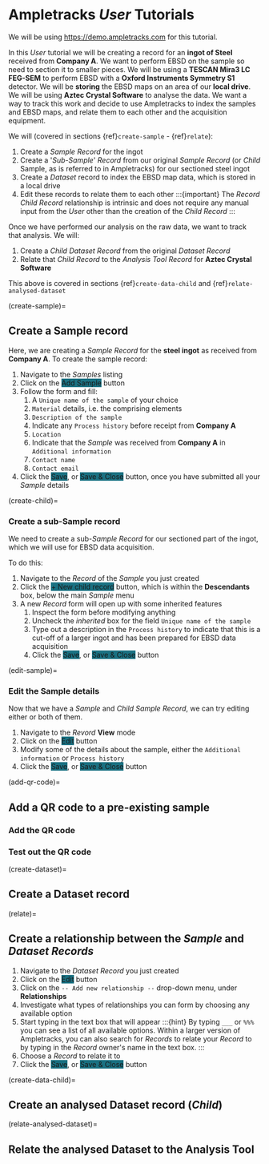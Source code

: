 # Ampletracks *User* Tutorials

We will be using <https://demo.ampletracks.com> for this tutorial.

In this *User* tutorial we will be creating a record for an **ingot of Steel** received from **Company A**. We want to perform EBSD on the sample so need to section it to smaller pieces. We will be using a **TESCAN Mira3 LC FEG-SEM** to perform EBSD with a **Oxford Instruments Symmetry S1** detector. We will be **storing** the EBSD maps on an area of our **local drive**. We will be using **Aztec Crystal Software** to analyse the data. We want a way to track this work and decide to use Ampletracks to index the samples and EBSD maps, and relate them to each other and the acquisition equipment.

We will (covered in sections {ref}`create-sample` - {ref}`relate`):

1. Create a *Sample* *Record* for the ingot
2. Create a '*Sub-Sample*' *Record* from our original *Sample* *Record* (or *Child* Sample, as is referred to in Ampletracks) for our sectioned steel ingot
3. Create a *Dataset* record to index the EBSD map data, which is stored in a local drive
4. Edit these records to relate them to each other
   :::{important}
   The *Record* <i class="fa-sharp fa-solid fa-arrow-right"></i> *Child Record* relationship is intrinsic and does not require any manual input from the *User* other than the creation of the *Child Record*
   :::

Once we have performed our analysis on the raw data, we want to track that analysis. We will:

1. Create a *Child* *Dataset* *Record* from the original *Dataset* *Record*
2. Relate that *Child* *Record* to the *Analysis Tool* *Record* for **Aztec Crystal Software**

This above is covered in sections {ref}`create-data-child` and {ref}`relate-analysed-dataset`

(create-sample)=
## Create a Sample record

Here, we are creating a *Sample* *Record* for the **steel ingot** as received from **Company A**.
To create the sample record:

1. Navigate to the *Samples* listing
2. Click on the <span class="badge bg-light" style="background-color:#1a7182 !important;">Add Sample</span> button
3. Follow the form and fill:
   1. A `Unique name of the sample` of your choice
   2. `Material` details, i.e. the comprising elements
   3. `Description of the sample`
   4. Indicate any `Process history` before receipt from **Company A**
   5. `Location`
   6. Indicate that the *Sample* was received from **Company A** in `Additional information`
   7. `Contact name`
   8. `Contact email`
4. Click the <span class="badge bg-light" style="background-color:#1a7182 !important;">Save</span>, or <span class="badge bg-light" style="background-color:#1a7182 !important;">Save & Close</span> button, once you have submitted all your *Sample* details

(create-child)=
### Create a sub-Sample record

We need to create a sub-*Sample* *Record* for our sectioned part of the ingot, which we will use for EBSD data acquisition.

To do this:
1. Navigate to the *Record* of the *Sample* you just created
2. Click the <span class="badge bg-light" style="background-color:#1a7182 !important;">+ New child record</span> button, which is within the **Descendants** box, below the main *Sample* menu
3. A new *Record* form will open up with some inherited features
   1. Inspect the form before modifying anything
   2. Uncheck the *inherited* box for the field `Unique name of the sample`
   3. Type out a description in the `Process history` to indicate that this is a cut-off of a larger ingot and has been prepared for EBSD data acquisition
   4. Click the <span class="badge bg-light" style="background-color:#1a7182 !important;">Save</span>, or <span class="badge bg-light" style="background-color:#1a7182 !important;">Save & Close</span> button

(edit-sample)=
### Edit the Sample details

Now that we have a *Sample* and *Child Sample* *Record*, we can try editing either or both of them.

1. Navigate to the *Revord* **View** mode
2. Click on the <span class="badge bg-light" style="background-color:#1a7182 !important;">Edit</span> button
3. Modify some of the details about the sample, either the `Additional information` or `Process history`
4. Click the <span class="badge bg-light" style="background-color:#1a7182 !important;">Save</span>, or <span class="badge bg-light" style="background-color:#1a7182 !important;">Save & Close</span> button

(add-qr-code)=
## Add a QR code to a pre-existing sample

### Add the QR code

### Test out the QR code

(create-dataset)=
## Create a Dataset record

(relate)=
## Create a relationship between the *Sample* and *Dataset* *Records*

1. Navigate to the *Dataset* *Record* you just created
2. Click on the <span class="badge bg-light" style="background-color:#1a7182 !important;">Edit</span> button
3. Click on the `-- Add new relationship --` drop-down menu, under **Relationships**
4. Investigate what types of relationships you can form by choosing any available option
5. Start typing in the text box that will appear
   :::{hint}
   By typing `___` or `%%%` you can see a list of all available options. Within a larger version of Ampletracks, you can also search for *Records* to relate your *Record* to by typing in the *Record* owner's name in the text box.
   :::
6. Choose a *Record* to relate it to
7. Click the <span class="badge bg-light" style="background-color:#1a7182 !important;">Save</span>, or <span class="badge bg-light" style="background-color:#1a7182 !important;">Save & Close</span> button

(create-data-child)=
## Create an **analysed** Dataset record (*Child*)

(relate-analysed-dataset)=
## Relate the **analysed** Dataset to the Analysis Tool
